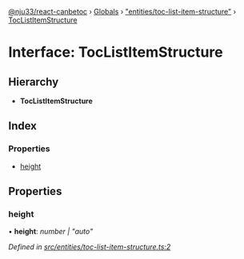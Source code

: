 [@nju33/react-canbetoc](../README.md) › [Globals](../globals.md) › ["entities/toc-list-item-structure"](../modules/_entities_toc_list_item_structure_.md) › [TocListItemStructure](_entities_toc_list_item_structure_.toclistitemstructure.md)

# Interface: TocListItemStructure

## Hierarchy

* **TocListItemStructure**

## Index

### Properties

* [height](_entities_toc_list_item_structure_.toclistitemstructure.md#height)

## Properties

###  height

• **height**: *number | "auto"*

*Defined in [src/entities/toc-list-item-structure.ts:2](https://github.com/nju33/react-canbetoc/blob/d80673d/src/entities/toc-list-item-structure.ts#L2)*
